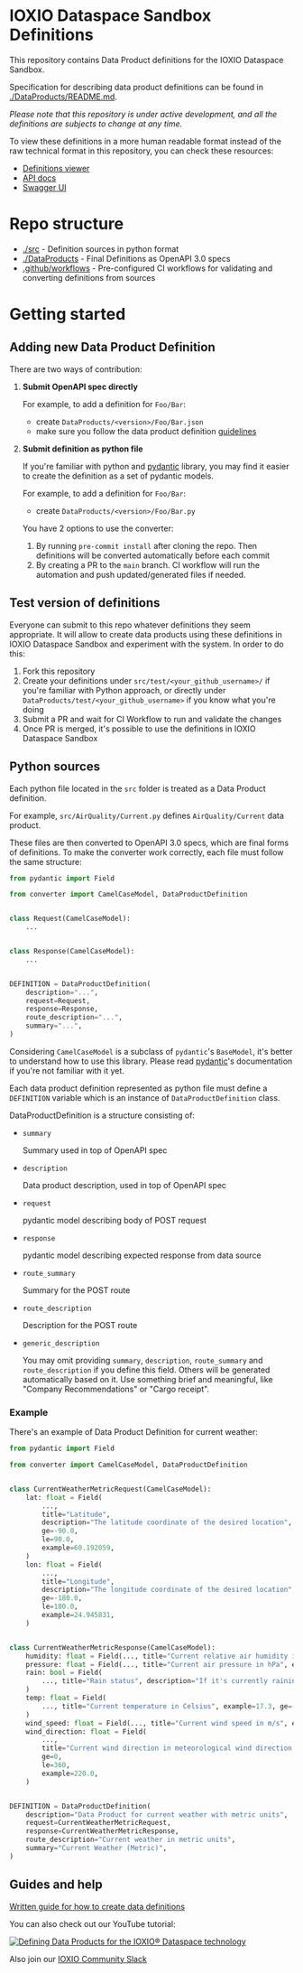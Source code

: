 # IOXIO Dataspace Sandbox Definitions

This repository contains Data Product definitions for the IOXIO Dataspace Sandbox.

Specification for describing data product definitions can be found in
[./DataProducts/README.md](./DataProducts/README.md).

_Please note that this repository is under active development, and all the definitions
are subjects to change at any time._

To view these definitions in a more human readable format instead of the raw technical
format in this repository, you can check these resources:

- [Definitions viewer](https://definitions.sandbox.ioxio-dataspace.com)
- [API docs](https://docs.sandbox.ioxio-dataspace.com/gateway#tag/Data-Products)
- [Swagger UI](https://gateway.sandbox.ioxio-dataspace.com/docs)

# Repo structure

- [./src](./src) - Definition sources in python format
- [./DataProducts](./DataProducts) - Final Definitions as OpenAPI 3.0 specs
- [.github/workflows](.github/workflows) - Pre-configured CI workflows for validating
  and converting definitions from sources

# Getting started

## Adding new Data Product Definition

There are two ways of contribution:

1. **Submit OpenAPI spec directly**

   For example, to add a definition for `Foo/Bar`:

   - create `DataProducts/<version>/Foo/Bar.json`
   - make sure you follow the data product definition
     [guidelines](./DataProducts/README.md)

2. **Submit definition as python file**

   If you're familiar with python and
   [pydantic](https://github.com/samuelcolvin/pydantic) library, you may find it easier
   to create the definition as a set of pydantic models.

   For example, to add a definition for `Foo/Bar`:

   - create `DataProducts/<version>/Foo/Bar.py`

   You have 2 options to use the converter:

   1. By running `pre-commit install` after cloning the repo. Then definitions will be
      converted automatically before each commit
   2. By creating a PR to the `main` branch. CI workflow will run the automation and
      push updated/generated files if needed.

## Test version of definitions

Everyone can submit to this repo whatever definitions they seem appropriate. It will
allow to create data products using these definitions in IOXIO Dataspace Sandbox and
experiment with the system. In order to do this:

1. Fork this repository
2. Create your definitions under `src/test/<your_github_username>/` if you're familiar
   with Python approach, or directly under `DataProducts/test/<your_github_username>` if
   you know what you're doing
3. Submit a PR and wait for CI Workflow to run and validate the changes
4. Once PR is merged, it's possible to use the definitions in IOXIO Dataspace Sandbox

## Python sources

Each python file located in the `src` folder is treated as a Data Product definition.

For example, `src/AirQuality/Current.py` defines `AirQuality/Current` data product.

These files are then converted to OpenAPI 3.0 specs, which are final forms of
definitions. To make the converter work correctly, each file must follow the same
structure:

```python
from pydantic import Field

from converter import CamelCaseModel, DataProductDefinition


class Request(CamelCaseModel):
    ...


class Response(CamelCaseModel):
    ...


DEFINITION = DataProductDefinition(
    description="...",
    request=Request,
    response=Response,
    route_description="...",
    summary="...",
)

```

Considering `CamelCaseModel` is a subclass of `pydantic`'s `BaseModel`, it's better to
understand how to use this library. Please read
[pydantic](https://pydantic-docs.helpmanual.io/)'s documentation if you're not familiar
with it yet.

Each data product definition represented as python file must define a `DEFINITION`
variable which is an instance of `DataProductDefinition` class.

DataProductDefinition is a structure consisting of:

- `summary`

  Summary used in top of OpenAPI spec

- `description`

  Data product description, used in top of OpenAPI spec

- `request`

  pydantic model describing body of POST request

- `response`

  pydantic model describing expected response from data source

- `route_summary`

  Summary for the POST route

- `route_description`

  Description for the POST route

- `generic_description`

  You may omit providing `summary`, `description`, `route_summary` and
  `route_description` if you define this field. Others will be generated automatically
  based on it. Use something brief and meaningful, like "Company Recommendations" or
  "Cargo receipt".

### Example

There's an example of Data Product Definition for current weather:

```python
from pydantic import Field

from converter import CamelCaseModel, DataProductDefinition


class CurrentWeatherMetricRequest(CamelCaseModel):
    lat: float = Field(
        ...,
        title="Latitude",
        description="The latitude coordinate of the desired location",
        ge=-90.0,
        le=90.0,
        example=60.192059,
    )
    lon: float = Field(
        ...,
        title="Longitude",
        description="The longitude coordinate of the desired location",
        ge=-180.0,
        le=180.0,
        example=24.945831,
    )


class CurrentWeatherMetricResponse(CamelCaseModel):
    humidity: float = Field(..., title="Current relative air humidity in %", example=72)
    pressure: float = Field(..., title="Current air pressure in hPa", example=1007)
    rain: bool = Field(
        ..., title="Rain status", description="If it's currently raining or not."
    )
    temp: float = Field(
        ..., title="Current temperature in Celsius", example=17.3, ge=-273.15
    )
    wind_speed: float = Field(..., title="Current wind speed in m/s", example=2.1, ge=0)
    wind_direction: float = Field(
        ...,
        title="Current wind direction in meteorological wind direction degrees",
        ge=0,
        le=360,
        example=220.0,
    )


DEFINITION = DataProductDefinition(
    description="Data Product for current weather with metric units",
    request=CurrentWeatherMetricRequest,
    response=CurrentWeatherMetricResponse,
    route_description="Current weather in metric units",
    summary="Current Weather (Metric)",
)
```

## Guides and help

[Written guide for how to create data definitions](https://ioxio.com/guides/how-to-create-data-definitions)

You can also check out our YouTube tutorial:

[![Defining Data Products for the IOXIO® Dataspace technology
](https://img.youtube.com/vi/yPzN04ICsbw/0.jpg)](http://www.youtube.com/watch?v=yPzN04ICsbw)

Also join our [IOXIO Community Slack](https://slack.ioxio.com/)
